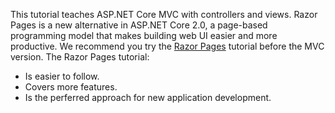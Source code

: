 This tutorial teaches ASP.NET Core MVC with controllers and views. Razor Pages is a new alternative in ASP.NET Core 2.0, a page-based programming model that makes building web UI easier and more productive. We recommend you try the [Razor Pages](xref:mvc/razor-pages/index) tutorial before the MVC version. The Razor Pages tutorial:

* Is easier to follow.
* Covers more features.
* Is the perferred approach for new application development.
